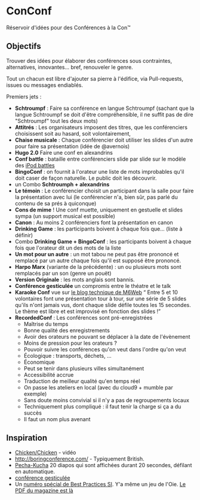 # ConConf


Réservoir d'idées pour des Conférences à la Con™

## Objectifs

Trouver des idées pour élaborer des conférences sous contraintes, alternatives,
innovantes... bref, renouveler le genre.

Tout un chacun est libre d'ajouter sa pierre à l'édifice, via Pull-requests, issues ou messages endiablés.

Premiers jets :

* **Schtroumpf** : Faire sa conférence en langue Schtroumpf (sachant que la langue Schtroumpf se doit d'être compréhensible, il ne suffit pas de dire "Schtroumpf" tout les deux mots)
* **Attitrés** : Les organisateurs imposent des titres, que les conférenciers choisissent soit au hasard, soit volontairement,
* **Chaise musicale** : Chaque conférencier doit utiliser les slides d'un autre pour faire sa présentation (idée de @avernois)
* **Hugo 2.0** Faire une conf en alexandrins
* **Conf battle** : bataille entre conférenciers slide par slide sur le modèle des [iPod battles](http://fr.wikipedia.org/wiki/Ipod_battle)
* **BingoConf** : on fournit à l'orateur une liste de mots improbables qu'il doit caser de façon naturelle. Le public doit les découvrir.
* un Combo **Schtroumph + alexandrins**
* **Le témoin** : Le conférencier choisit un participant dans la salle pour faire la présentation avec lui (le conférencier n'a, bien sûr, pas parlé du contenu de sa prés à quiconque)
* **Cons de mime** ! Une conf muette, uniquement en gestuelle et slides sympa (un support musical est possible)
* **Canon** : Au moins 2 conférenciers font la présentation en canon
* **Drinking Game** : les participants boivent à chaque fois que... (liste à définir)
* Combo **Drinking Game + BingoConf** : les participants boivent à chaque fois que l'orateur dit un des mots de la liste
* **Un mot pour un autre** : un mot tabou ne peut pas être prononcé et remplacé par un autre chaque fois qu'il est supposé être prononcé.
* **Harpo Marx** (variante de la précédente) : un ou plusieurs mots sont remplacés par un son (genre un pouët)
* **Version Originale** : les mots anglais sont bannis.
* **Conférence gesticulée** un compromis entre le théatre et le talk
* **Karaoke Conf** vue sur [le blog technique de M6Web](http://tech.m6web.fr/organiser-des-conferences-technique-en-interne) “ Entre 5 et 10 volontaires font une présentation tour à tour, sur une série de 5 slides qu'ils n'ont jamais vus, dont chaque slide défile toutes les 15 secondes. Le thème est libre et est improvisé en fonction des slides !”
* **RecordedConf** : Les conférences sont pré-enregistrées
  * Maîtrise du temps
  * Bonne qualité des enregistrements
  * Avoir des orateurs ne pouvant se déplacer à la date de l'évènement
  * Moins de pression pour les orateurs ?
  * Pouvoir suivre les conférences qu'on veut dans l'ordre qu'on veut
  * Écologique : transports, déchets, ...
  * Économique
  * Peut se tenir dans plusieurs villes simultanément
  * Accessibilité accrue
  * Traduction de meilleur qualité qu'en temps réel
  * On passe les ateliers en local (avec du cloud9 + mumble par exemple)
  * Sans doute moins convivial si il n'y a pas de regroupements locaux
  * Techniquement plus compliqué : il faut tenir la charge si ça a du succès
  * Il faut un nom plus avenant

## Inspiration

* [Chicken/Chicken](http://www.youtube.com/watch?v=yL_-1d9OSdk) - vidéo
* http://boringconference.com/ - Typiquement British.
* [Pecha-Kucha](http://www.pecha-kucha.org/) 20 diapos qui sont affichées durant 20 secondes, défilant en automatique.
* [conférence gesticulée](http://www.scoplepave.org/patience%20conference.php)
* Un [numéro spécial de Best Practices SI](http://gestionpaiegrhquichoisir.com/2013/01/si-toi-aussi-tu-bosses-dans-lit-et-le-si-viens-rire-avec-nous-pour-une-fois/#axzz2IEwua19v). Y'a même un jeu de l'Oie. [Le PDF du magazine est là](http://www.bestpractices-si.fr/pdf/BP-Nsans-RP.pdf)
